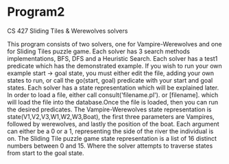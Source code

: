 # Program2
CS 427 Sliding Tiles & Werewolves solvers

This program consists of two solvers, one for Vampire-Werewolves and one for Sliding Tiles puzzle game. Each solver has 3 search methods implementations, BFS, DFS and a Heuristic Search. Each solver has a test1 predicate which has the demonstrated example. If you wish to run your own example start -> goal state, you must either edit the file, adding your own states to run, or call the go(start, goal) predicate with your start and goal states. Each solver has a state representation which will be explained later. In order to load a file, either call consult('filename.pl'). or [filename]. which will load the file into the database.Once the file is loaded, then you can run the desired predicates.  The Vampire-Werewolves state representation is state(V1,V2,V3,W1,W2,W3,Boat), the first three parameters are Vampires, followed by werewolves, and lastly the position of the boat. Each argument can either be a 0 or a 1, representing the side of the river the individual is on.  The Sliding Tile puzzle game state representation is a list of 16 distinct numbers between 0 and 15. Where the solver attempts to traverse states from start to the goal state.
